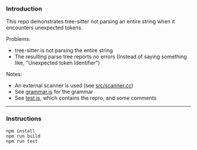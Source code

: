 ### Introduction

This repo demonstrates tree-sitter not parsing an entire string when it encounters unexpected tokens.

Problems:
+ tree-sitter is not parsing the entire string
+ The resulting parse tree reports no errors (Instead of saying something like, "Unexpected token Identifier")

Notes:
+ An external scanner is used (see [src/scanner.cc](src/scanner.cc))
+ See [grammar.js](grammar.js) for the grammar
+ See [test.js](test.js), which contains the repro, and some comments

-----

### Instructions

```
npm install
npm run build
npm run test
```

